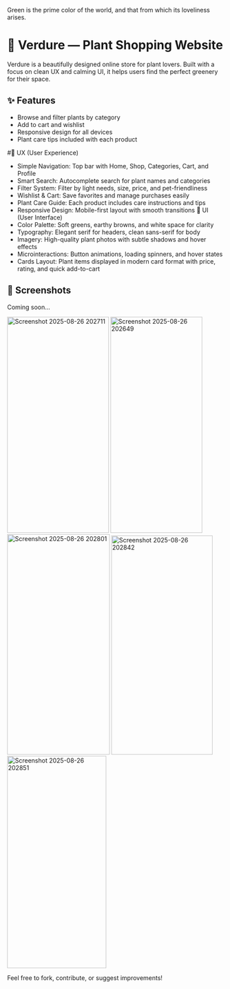 
Green is the prime color of the world, and that from which its loveliness arises.
# 🌿 Verdure — Plant Shopping Website

Verdure is a beautifully designed online store for plant lovers. Built with a focus on clean UX and calming UI, it helps users find the perfect greenery for their space.

## ✨ Features
- Browse and filter plants by category
- Add to cart and wishlist
- Responsive design for all devices
- Plant care tips included with each product

#🧠 UX (User Experience)
- Simple Navigation: Top bar with Home, Shop, Categories, Cart, and Profile
- Smart Search: Autocomplete search for plant names and categories
- Filter System: Filter by light needs, size, price, and pet-friendliness
- Wishlist & Cart: Save favorites and manage purchases easily
- Plant Care Guide: Each product includes care instructions and tips
- Responsive Design: Mobile-first layout with smooth transitions
🎨 UI (User Interface)
- Color Palette: Soft greens, earthy browns, and white space for clarity
- Typography: Elegant serif for headers, clean sans-serif for body
- Imagery: High-quality plant photos with subtle shadows and hover effects
- Microinteractions: Button animations, loading spinners, and hover states
- Cards Layout: Plant items displayed in modern card format with price, rating, and quick add-to-cart


## 📸 Screenshots
Coming soon...

<img width="236" height="501" alt="Screenshot 2025-08-26 202711" src="https://github.com/user-attachments/assets/6ed00607-6c4c-466a-a5f9-ff80a80a3b30" />
<img width="213" height="501" alt="Screenshot 2025-08-26 202649" src="https://github.com/user-attachments/assets/daf8737f-eebe-4a36-89bb-154db2140ff5" />
<img width="238" height="511" alt="Screenshot 2025-08-26 202801" src="https://github.com/user-attachments/assets/20abb8f0-b0b3-490a-b800-e03d360a12cc" />
<img width="235" height="508" alt="Screenshot 2025-08-26 202842" src="https://github.com/user-attachments/assets/78c9f232-85fc-4374-b167-6b72f4a7b67e" />
<img width="230" height="492" alt="Screenshot 2025-08-26 202851" src="https://github.com/user-attachments/assets/19653208-a2f6-4dd9-bd25-05244c8fc8ee" />


Feel free to fork, contribute, or suggest improvements!
